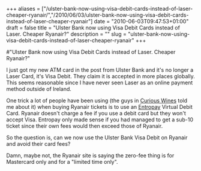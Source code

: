+++
aliases = ["/ulster-bank-now-using-visa-debit-cards-instead-of-laser-cheaper-ryanair/","/2010/06/03/ulster-bank-now-using-visa-debit-cards-instead-of-laser-cheaper-ryanair"]
date = "2010-06-03T09:47:53+01:00"
draft = false
title = "Ulster Bank now using Visa Debit Cards instead of Laser. Cheaper Ryanair?"
description = ""
slug = "ulster-bank-now-using-visa-debit-cards-instead-of-laser-cheaper-ryanair"
+++

#"Ulster Bank now using Visa Debit Cards instead of Laser. Cheaper Ryanair?"


 I just got my new ATM card in the post from Ulster Bank and it&#39;s no longer a Laser Card, it&#39;s Visa Debit. They claim it is accepted in more places globally. This seems reasonable since I have never seen Laser as an online payment method outside of Ireland. <p /><div>One trick a lot of people have been using (the guys in <a href="http://www.curiouswines.ie/">Curious Wines</a> told me about it) when buying Ryanair tickets is to use an <a href="http://www.entropay.com/">Entropay</a> Virtual Debit Card. Ryanair doesn&#39;t charge a fee if you use a debit card but they won&#39;t accept Visa. Entropay only made sense if you had managed to get a sub-10 ticket since their own fees would then exceed those of Ryanair.</div> <p /><div>So the question is, can we now use the Ulster Bank Visa Debit on Ryanair and avoid their card fees?</div><p /><div>Damn, maybe not, the Ryanair site is saying the zero-fee thing is for Mastercard only and for a &quot;limited time only&quot;.</div>
 